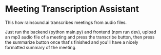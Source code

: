 # Meeting Transcription Assistant
This how rainsound.ai transcribes meetings from audio files. 

Just run the backend (python main.py) and frontend (npm run dev), upload an mp3 audio file of a meeting and press the transcribe button, then press the summarize button once that's finished and you'll have a nicely formatted summary of the meeting.